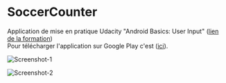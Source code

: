 # SoccerCounter
 Application de mise en pratique Udacity "Android Basics: User Input" ([lien de la formation](https://eu.udacity.com/course/android-basics-user-input--ud836))<br/>
 Pour télécharger l'application sur Google Play c'est ([ici](https://play.google.com/store/apps/details?id=com.JThomas.android.soccercounter)).

![Screenshot-1](https://image.noelshack.com/fichiers/2019/30/4/1564043730-67229618-484431418981252-7701213301912371200-n.jpg)

![Screenshot-2](https://image.noelshack.com/fichiers/2019/30/4/1564043730-67278492-434862777243910-2090670937300008960-n.jpg)
